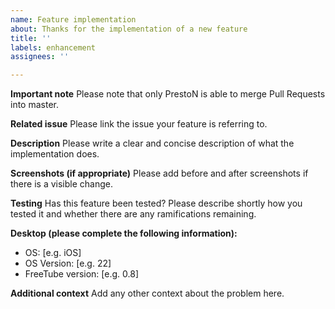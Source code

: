 ```yaml
---
name: Feature implementation
about: Thanks for the implementation of a new feature 
title: ''
labels: enhancement
assignees: ''

---
```


**Important note**
Please note that only PrestoN is able to merge Pull Requests into master.

**Related issue**
Please link the issue your feature is referring to.

**Description**
Please write a clear and concise description of what the implementation does.

**Screenshots (if appropriate)**
Please add before and after screenshots if there is a visible change.

**Testing**
Has this feature been tested?
Please describe shortly how you tested it and whether there are any ramifications remaining. 

**Desktop (please complete the following information):**
 - OS: [e.g. iOS]
 - OS Version: [e.g. 22]
 - FreeTube version: [e.g. 0.8]

**Additional context**
Add any other context about the problem here.
